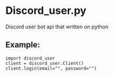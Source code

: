 # Discord_user.py
Discord user bot api that written on python

## Example:
```python3
import discord_user
client = discord_user.Client()
client.login(email="", password="")
```
